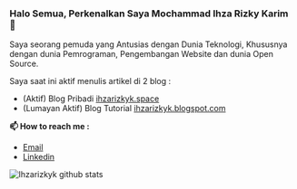 ### Halo Semua, Perkenalkan Saya Mochammad Ihza Rizky Karim 👋

Saya seorang pemuda yang Antusias dengan Dunia Teknologi, Khususnya
dengan dunia Pemrograman, Pengembangan Website dan dunia Open Source.

Saya saat ini aktif menulis artikel di 2 blog :
- (Aktif) Blog Pribadi [ihzarizkyk.space](http://ihzarizkyk.space/)
- (Lumayan Aktif) Blog Tutorial [ihzarizkyk.blogspot.com](https://ihzarizkyk.blogspot.com/)

<!--
**ihzarizkyk/ihzarizkyk** is a ✨ _special_ ✨ repository because its `README.md` (this file) appears on your GitHub profile.

Here are some ideas to get you started:

- 🔭 I’m currently working on ...
- 🌱 I’m currently learning ...
- 👯 I’m looking to collaborate on ...
- 🤔 I’m looking for help with ...
- 💬 Ask me about ...
- 😄 Pronouns: ...
- ⚡ Fun fact: ...
-->

**📫 How to reach me :**

- [Email](mailto:ihzarizky30@gmail.com)
- [Linkedin](https://www.linkedin.com/in/mochammad-ihza-rizky-karim/)

![Ihzarizkyk github stats](https://github-readme-stats.vercel.app/api?username=ihzarizkyk&show_icons=true)
